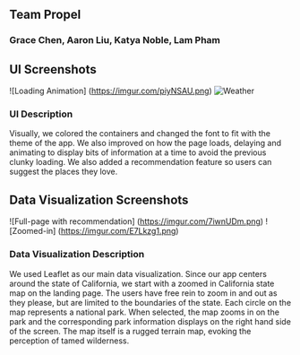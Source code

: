 ## Team Propel
### Grace Chen, Aaron Liu, Katya Noble, Lam Pham

## UI Screenshots
![Loading Animation] (https://imgur.com/piyNSAU.png)
![Weather](https://imgur.com/a/yPd0KR0.png)

### UI Description
Visually, we colored the containers and changed the font to fit with the theme of the app. We also improved on how the page loads, delaying and animating to display bits of information at a time to avoid the previous clunky loading. We also added a recommendation feature so users can suggest the places they love.

## Data Visualization Screenshots
![Full-page with recommendation] (https://imgur.com/7iwnUDm.png)
![Zoomed-in] (https://imgur.com/E7Lkzg1.png)

### Data Visualization Description
We used Leaflet as our main data visualization. Since our app centers around the state of California, we start with a zoomed in California state map on the landing page. The users have free rein to zoom in and out as they please, but are limited to the boundaries of the state. Each circle on the map represents a national park. When selected, the map zooms in on the  park and the corresponding park information displays on the right hand side of the screen. The map itself is a rugged terrain map, evoking the perception of tamed wilderness.
